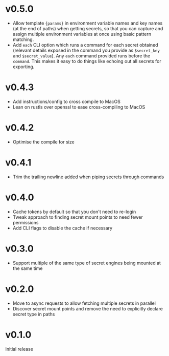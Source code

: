 # v0.5.0

- Allow template `{params}` in environment variable names and key names (at the end of paths) when getting secrets, so that you can capture and assign multiple environment variables at once using basic pattern matching.
- Add `each` CLI option which runs a command for each secret obtained (relevant details exposed in the command you provide as `$secret_key` and `$secret_value`). Any `each` command provided runs before the `command`. This makes it easy to do things like echoing out all secrets for exporting.

# v0.4.3

- Add instructions/config to cross compile to MacOS
- Lean on rustls over openssl to ease cross-compiling to MacOS

# v0.4.2

- Optimise the compile for size

# v0.4.1

- Trim the trailing newline added when piping secrets through commands

# v0.4.0

- Cache tokens by default so that you don't need to re-login
- Tweak approach to finding secret mount points to need fewer permissions
- Add CLI flags to disable the cache if necessary

# v0.3.0

- Support multiple of the same type of secret engines being mounted at the same time

# v0.2.0

- Move to async requests to allow fetching multiple secrets in parallel
- Discover secret mount points and remove the need to explicitly declare secret type in paths

# v0.1.0

Initial release